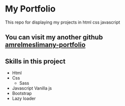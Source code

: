 # My Portfolio


This repo for displaying my projects in html css javascript


**You can visit my another github [amrelmeslimany-portfolio](https://github.com/amrelmeslimany-portfolio)**
---
## Skills in this project
* Html
* Css
  * Sass
* Javascript Vanilla js
* Bootstrap
* Lazy loader
